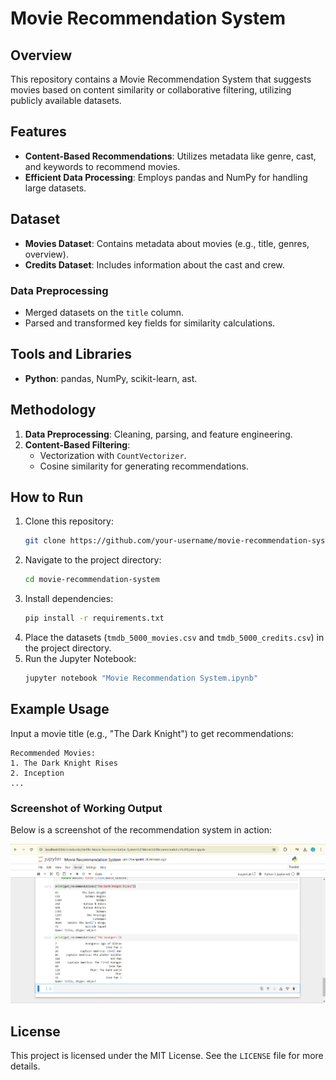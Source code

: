 # Movie Recommendation System

## Overview

This repository contains a Movie Recommendation System that suggests movies based on content similarity or collaborative filtering, utilizing publicly available datasets.

## Features

- **Content-Based Recommendations**: Utilizes metadata like genre, cast, and keywords to recommend movies.
- **Efficient Data Processing**: Employs pandas and NumPy for handling large datasets.

## Dataset

- **Movies Dataset**: Contains metadata about movies (e.g., title, genres, overview).
- **Credits Dataset**: Includes information about the cast and crew.

### Data Preprocessing

- Merged datasets on the `title` column.
- Parsed and transformed key fields for similarity calculations.

## Tools and Libraries

- **Python**: pandas, NumPy, scikit-learn, ast.

## Methodology

1. **Data Preprocessing**: Cleaning, parsing, and feature engineering.
2. **Content-Based Filtering**:
   - Vectorization with `CountVectorizer`.
   - Cosine similarity for generating recommendations.

## How to Run

1. Clone this repository:
   ```bash
   git clone https://github.com/your-username/movie-recommendation-system.git
   ```
2. Navigate to the project directory:
   ```bash
   cd movie-recommendation-system
   ```
3. Install dependencies:
   ```bash
   pip install -r requirements.txt
   ```
4. Place the datasets (`tmdb_5000_movies.csv` and `tmdb_5000_credits.csv`) in the project directory.
5. Run the Jupyter Notebook:
   ```bash
   jupyter notebook "Movie Recommendation System.ipynb"
   ```

## Example Usage

Input a movie title (e.g., "The Dark Knight") to get recommendations:

```
Recommended Movies:
1. The Dark Knight Rises
2. Inception
...
```

### Screenshot of Working Output

Below is a screenshot of the recommendation system in action:

![Working Output](output.png.png)

## License

This project is licensed under the MIT License. See the `LICENSE` file for more details.

